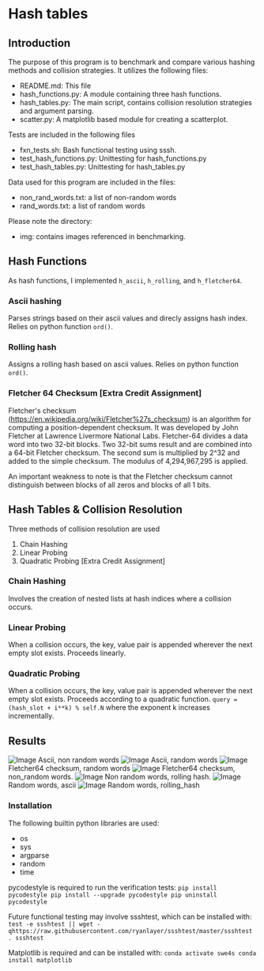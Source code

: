 # Hash tables

## Introduction

The purpose of this program is to benchmark and compare various hashing methods and collision strategies. It utilizes the following files:

- README.md: This file
- hash_functions.py: A module containing three hash functions.
- hash_tables.py: The main script, contains collision resolution strategies and argument parsing.
- scatter.py: A matplotlib based module for creating a scatterplot.

Tests are included in the following files

- fxn_tests.sh: Bash functional testing using sssh.
- test_hash_functions.py: Unittesting for hash_functions.py
- test_hash_tables.py: Unittesting for hash_tables.py

Data used for this program are included in the files:

- non_rand_words.txt: a list of non-random words
- rand_words.txt: a list of random words

Please note the directory:

- img: contains images referenced in benchmarking.

## Hash Functions

As hash functions, I implemented `h_ascii`, `h_rolling`, and `h_fletcher64`.

### Ascii hashing

Parses strings based on their ascii values and direcly assigns hash index. Relies on python function `ord()`.

### Rolling hash

Assigns a rolling hash based on ascii values. Relies on python function `ord()`.

### Fletcher 64 Checksum [Extra Credit Assignment]

Fletcher's checksum (<https://en.wikipedia.org/wiki/Fletcher%27s_checksum>) is an algorithm for computing a position-dependent checksum. It was developed by John Fletcher at Lawrence Livermore National Labs. Fletcher-64 divides a data word into two 32-bit blocks. Two 32-bit sums result and are combined into a 64-bit Fletcher checksum. The second sum is multiplied by 2^32 and added to the simple checksum. The modulus of 4,294,967,295 is applied.

An important weakness to note is that the Fletcher checksum cannot distinguish between blocks of all zeros and blocks of all 1 bits.

## Hash Tables & Collision Resolution

Three methods of collision resolution are used

1. Chain Hashing
2. Linear Probing
3. Quadratic Probing [Extra Credit Assignment]

### Chain Hashing

Involves the creation of nested lists at hash indices where a collision occurs.

### Linear Probing

When a collision occurs, the key, value pair is appended wherever the next empty slot exists. Proceeds linearly.

### Quadratic Probing

When a collision occurs, the key, value pair is appended wherever the next empty slot exists. Proceeds according to a quadratic function. `query = (hash_slot + i**k) % self.N` where the exponent k increases incrementally.

## Results

![Image](img/ascii_func_non_rand.png) Ascii, non random words ![Image](img/ascii_func_rand.png) Ascii, random words ![Image](img/fletcher64_func_rand.png) Fletcher64 checksum, random words ![Image](img/fletcher64_func_non_rand.png) Fletcher64 checksum, non_random words. ![Image](img/non_rand_words_rolling.png) Non random words, rolling hash. ![Image](img/rand_words_ascii.png) Random words, ascii ![Image](img/rand_words_rolling.png) Random words, rolling_hash

### Installation

The following builtin python libraries are used:

- os
- sys
- argparse
- random
- time

pycodestyle is required to run the verification tests: `pip install pycodestyle pip install --upgrade pycodestyle pip uninstall pycodestyle`

Future functional testing may involve ssshtest, which can be installed with: `test -e ssshtest || wget -qhttps://raw.githubusercontent.com/ryanlayer/ssshtest/master/ssshtest . ssshtest`

Matplotlib is required and can be installed with: `conda activate swe4s conda install matplotlib`
